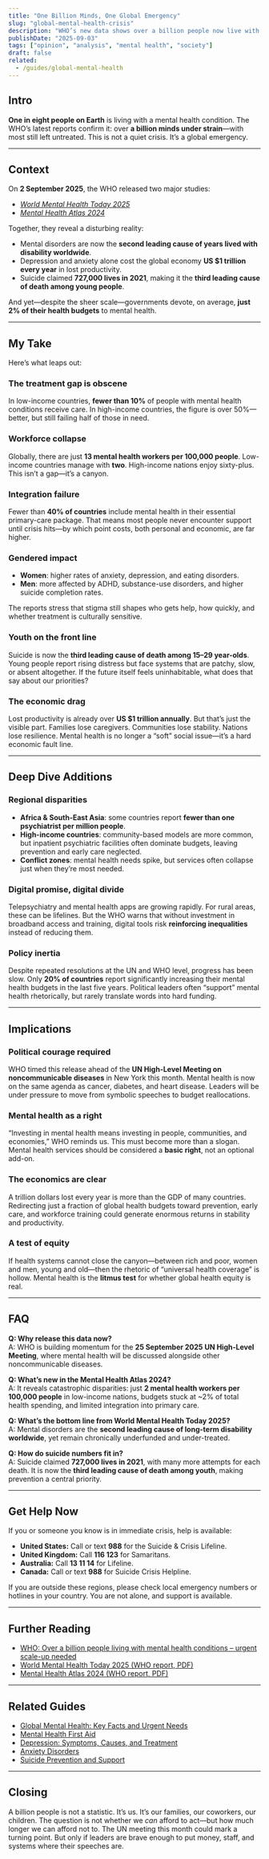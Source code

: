 ```yaml
---
title: "One Billion Minds, One Global Emergency"
slug: "global-mental-health-crisis"
description: "WHO’s new data shows over a billion people now live with mental health conditions—yet most still lack care."
publishDate: "2025-09-03"
tags: ["opinion", "analysis", "mental health", "society"]
draft: false
related:
  - /guides/global-mental-health
---
```


## Intro
**One in eight people on Earth** is living with a mental health condition. The WHO’s latest reports confirm it: over **a billion minds under strain**—with most still left untreated. This is not a quiet crisis. It’s a global emergency.

---

## Context
On **2 September 2025**, the WHO released two major studies:  
- *[World Mental Health Today 2025](https://iris.who.int/bitstream/handle/10665/382343/9789240113817-eng.pdf)*  
- *[Mental Health Atlas 2024](https://iris.who.int/bitstream/handle/10665/382452/9789240114487-eng.pdf)*  

Together, they reveal a disturbing reality:  
- Mental disorders are now the **second leading cause of years lived with disability worldwide**.  
- Depression and anxiety alone cost the global economy **US $1 trillion every year** in lost productivity.  
- Suicide claimed **727,000 lives in 2021**, making it the **third leading cause of death among young people**.  

And yet—despite the sheer scale—governments devote, on average, **just 2% of their health budgets** to mental health.  

---

## My Take
Here’s what leaps out:

### The treatment gap is obscene
In low-income countries, **fewer than 10%** of people with mental health conditions receive care. In high-income countries, the figure is over 50%—better, but still failing half of those in need.  

### Workforce collapse
Globally, there are just **13 mental health workers per 100,000 people**. Low-income countries manage with **two**. High-income nations enjoy sixty-plus. This isn’t a gap—it’s a canyon.  

### Integration failure
Fewer than **40% of countries** include mental health in their essential primary-care package. That means most people never encounter support until crisis hits—by which point costs, both personal and economic, are far higher.  

### Gendered impact
- **Women**: higher rates of anxiety, depression, and eating disorders.  
- **Men**: more affected by ADHD, substance-use disorders, and higher suicide completion rates.  

The reports stress that stigma still shapes who gets help, how quickly, and whether treatment is culturally sensitive.  

### Youth on the front line
Suicide is now the **third leading cause of death among 15–29 year-olds**. Young people report rising distress but face systems that are patchy, slow, or absent altogether. If the future itself feels uninhabitable, what does that say about our priorities?  

### The economic drag
Lost productivity is already over **US $1 trillion annually**. But that’s just the visible part. Families lose caregivers. Communities lose stability. Nations lose resilience. Mental health is no longer a “soft” social issue—it’s a hard economic fault line.  

---

## Deep Dive Additions

### Regional disparities
- **Africa & South-East Asia**: some countries report **fewer than one psychiatrist per million people**.  
- **High-income countries**: community-based models are more common, but inpatient psychiatric facilities often dominate budgets, leaving prevention and early care neglected.  
- **Conflict zones**: mental health needs spike, but services often collapse just when they’re most needed.  

### Digital promise, digital divide
Telepsychiatry and mental health apps are growing rapidly. For rural areas, these can be lifelines. But the WHO warns that without investment in broadband access and training, digital tools risk **reinforcing inequalities** instead of reducing them.  

### Policy inertia
Despite repeated resolutions at the UN and WHO level, progress has been slow. Only **20% of countries** report significantly increasing their mental health budgets in the last five years. Political leaders often “support” mental health rhetorically, but rarely translate words into hard funding.  

---

## Implications

### Political courage required
WHO timed this release ahead of the **UN High-Level Meeting on noncommunicable diseases** in New York this month. Mental health is now on the same agenda as cancer, diabetes, and heart disease. Leaders will be under pressure to move from symbolic speeches to budget reallocations.  

### Mental health as a right
“Investing in mental health means investing in people, communities, and economies,” WHO reminds us. This must become more than a slogan. Mental health services should be considered a **basic right**, not an optional add-on.  

### The economics are clear
A trillion dollars lost every year is more than the GDP of many countries. Redirecting just a fraction of global health budgets toward prevention, early care, and workforce training could generate enormous returns in stability and productivity.  

### A test of equity
If health systems cannot close the canyon—between rich and poor, women and men, young and old—then the rhetoric of “universal health coverage” is hollow. Mental health is the **litmus test** for whether global health equity is real.  

---

## FAQ
**Q: Why release this data now?**  
A: WHO is building momentum for the **25 September 2025 UN High-Level Meeting**, where mental health will be discussed alongside other noncommunicable diseases.  

**Q: What’s new in the Mental Health Atlas 2024?**  
A: It reveals catastrophic disparities: just **2 mental health workers per 100,000 people** in low-income nations, budgets stuck at ~2% of total health spending, and limited integration into primary care.  

**Q: What’s the bottom line from World Mental Health Today 2025?**  
A: Mental disorders are the **second leading cause of long-term disability worldwide**, yet remain chronically underfunded and under-treated.  

**Q: How do suicide numbers fit in?**  
A: Suicide claimed **727,000 lives in 2021**, with many more attempts for each death. It is now the **third leading cause of death among youth**, making prevention a central priority.  

---

## Get Help Now
If you or someone you know is in immediate crisis, help is available:

- **United States:** Call or text **988** for the Suicide & Crisis Lifeline.  
- **United Kingdom:** Call **116 123** for Samaritans.  
- **Australia:** Call **13 11 14** for Lifeline.  
- **Canada:** Call or text **988** for Suicide Crisis Helpline.  

If you are outside these regions, please check local emergency numbers or hotlines in your country. You are not alone, and support is available.

---


## Further Reading
- [WHO: Over a billion people living with mental health conditions – urgent scale-up needed](https://www.who.int/news/item/02-09-2025-over-a-billion-people-living-with-mental-health-conditions-services-require-urgent-scale-up)  
- [World Mental Health Today 2025 (WHO report, PDF)](https://iris.who.int/bitstream/handle/10665/382343/9789240113817-eng.pdf)  
- [Mental Health Atlas 2024 (WHO report, PDF)](https://iris.who.int/bitstream/handle/10665/382452/9789240114487-eng.pdf)  

---

## Related Guides
- [Global Mental Health: Key Facts and Urgent Needs](/guides/global-mental-health)  
- [Mental Health First Aid](/guides/mental-health-first-aid)  
- [Depression: Symptoms, Causes, and Treatment](/guides/depression)  
- [Anxiety Disorders](/guides/anxiety)  
- [Suicide Prevention and Support](/guides/suicide-prevention)  

---

## Closing
A billion people is not a statistic. It’s us. It’s our families, our coworkers, our children. The question is not whether we *can* afford to act—but how much longer we can afford not to. The UN meeting this month could mark a turning point. But only if leaders are brave enough to put money, staff, and systems where their speeches are.
